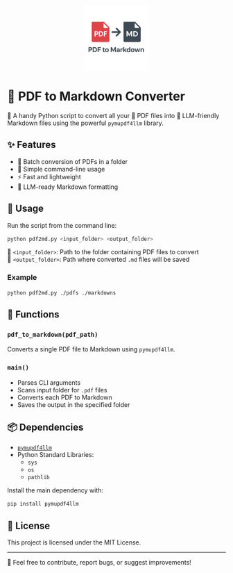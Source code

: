 <p align="center">
  <img src="assets/pdf2markdown_logo.png" alt="PDF to Markdown Logo" width="150">
</p>

# 📝 PDF to Markdown Converter

🔄 A handy Python script to convert all your 📄 PDF files into 🧠 LLM-friendly Markdown files using the powerful `pymupdf4llm` library.

## ✨ Features

- 📂 Batch conversion of PDFs in a folder
- 🔧 Simple command-line usage
- ⚡ Fast and lightweight
- 🧠 LLM-ready Markdown formatting

## 🚀 Usage

Run the script from the command line:

```bash
python pdf2md.py <input_folder> <output_folder>
```

📁 `<input_folder>`: Path to the folder containing PDF files to convert  
📁 `<output_folder>`: Path where converted `.md` files will be saved

### Example

```bash
python pdf2md.py ./pdfs ./markdowns
```

## 🧩 Functions

### `pdf_to_markdown(pdf_path)`
Converts a single PDF file to Markdown using `pymupdf4llm`.

### `main()`
- Parses CLI arguments
- Scans input folder for `.pdf` files
- Converts each PDF to Markdown
- Saves the output in the specified folder

## 📦 Dependencies

- [`pymupdf4llm`](https://pypi.org/project/pymupdf4llm/)
- Python Standard Libraries:
  - `sys`
  - `os`
  - `pathlib`

Install the main dependency with:

```bash
pip install pymupdf4llm
```

## 🪪 License

This project is licensed under the MIT License.

---

🤝 Feel free to contribute, report bugs, or suggest improvements!
